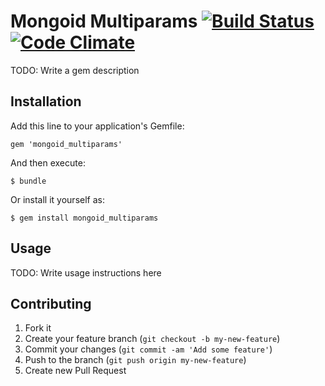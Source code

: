 # Mongoid Multiparams [![Build Status](https://travis-ci.org/mdoza/mongoid_multiparams.png?branch=master)](https://travis-ci.org/mdoza/mongoid_multiparams) [![Code Climate](https://codeclimate.com/github/mdoza/mongoid_multiparams.png)](https://codeclimate.com/github/mdoza/mongoid_multiparams)

TODO: Write a gem description

## Installation

Add this line to your application's Gemfile:

    gem 'mongoid_multiparams'

And then execute:

    $ bundle

Or install it yourself as:

    $ gem install mongoid_multiparams

## Usage

TODO: Write usage instructions here

## Contributing

1. Fork it
2. Create your feature branch (`git checkout -b my-new-feature`)
3. Commit your changes (`git commit -am 'Add some feature'`)
4. Push to the branch (`git push origin my-new-feature`)
5. Create new Pull Request
